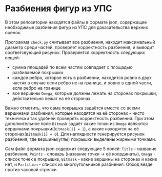 # Разбиения фигур из УПС
В этом репозитории находятся файлы в формате json, содержащие необходимые разбиения фигур из УПС для доказательства верхних оценок.

Программа `check.py` считывает все разбиения, находит максимальный диаметр среди частей, проверяет корректность разбиения, и выводит соответсвующий рисунок. Проверяется корректность следующих вещей:
 - сумма площадей по всем частям совпадает с площадью разбиваемой покрышки
 - каждое ребро, которое есть в разбиении, находится ровно в двух частях в случае если ребро не на границе, и ровно в одной части, если ребро на границе
 - все вершины `Omega`, которые должны лежать на сторонах покрышки, действительно лежат на её сторонах.

Важно отметить, что сама покрышка задаётся вместе со всеми вершинами разбиения, которые находятся на её сторонах - чисто технически так удобней проверять корректность разбиения. При этом дополнительное поле `Bitmask` задаёт какие точки из `Omega` являются вершинами покрышки(`Bitmask[i] = 1`), а какие находятся на её сторонах(`Bitmask[i] = 0`). Для наглядности генерируется рисунок разбиения, где вершины(углы) покрышки выделены жирными точками.

Сам файл формата json содержит следующие 5 полей: `Title` - название разбиения, `Points` - словарь (название точки -> её координаты), `Omega` - список точек в покрышке, `Bitmask` - какие вершины на сторонах и какие нет, и `Partition` - список из многоугольников разбиения. Обход везде против часовой стрелки.
